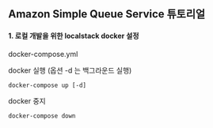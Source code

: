 ## Amazon Simple Queue Service 튜토리얼

#### 1. 로컬 개발을 위한 localstack docker 설정
docker-compose.yml 

docker 실행 (옵션 -d 는 백그라운드 실행)
```
docker-compose up [-d] 
```

docker 중지 
```
docker-compose down
```

